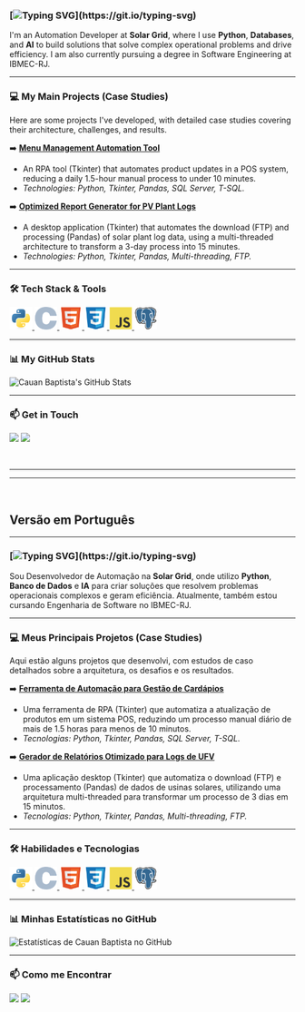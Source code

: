 ### [![Typing SVG](https://readme-typing-svg.herokuapp.com/?color=ffffff&size=45&center=true&vCenter=true&pause=2000&width=1000&lines=Welcome+to+my+Github!+👋;)](https://git.io/typing-svg)

I'm an Automation Developer at **Solar Grid**, where I use **Python**, **Databases**, and **AI** to build solutions that solve complex operational problems and drive efficiency. I am also currently pursuing a degree in Software Engineering at IBMEC-RJ.

---

### 💻 My Main Projects (Case Studies)

Here are some projects I've developed, with detailed case studies covering their architecture, challenges, and results.

➡️ **[Menu Management Automation Tool](https://github.com/CauanB26/case-study-menu-management-automation)**
* An RPA tool (Tkinter) that automates product updates in a POS system, reducing a daily 1.5-hour manual process to under 10 minutes.
* *Technologies: Python, Tkinter, Pandas, SQL Server, T-SQL.*

➡️ **[Optimized Report Generator for PV Plant Logs](https://github.com/CauanB26/case-study-photovoltaic-log-processor)**
* A desktop application (Tkinter) that automates the download (FTP) and processing (Pandas) of solar plant log data, using a multi-threaded architecture to transform a 3-day process into 15 minutes.
* *Technologies: Python, Tkinter, Pandas, Multi-threading, FTP.*

---

### 🛠️ Tech Stack & Tools

<p align="left">
  <a href="https://www.python.org" target="_blank" rel="noreferrer"> <img src="https://raw.githubusercontent.com/devicons/devicon/master/icons/python/python-original.svg" alt="Python" width="40" height="40"/> </a>
  <a href="https://www.cprogramming.com/" target="_blank" rel="noreferrer"> <img src="https://raw.githubusercontent.com/devicons/devicon/master/icons/c/c-original.svg" alt="C" width="40" height="40"/> </a>
  <a href="https://developer.mozilla.org/en-US/docs/Web/HTML" target="_blank" rel="noreferrer"> <img src="https://raw.githubusercontent.com/devicons/devicon/master/icons/html5/html5-original.svg" alt="HTML5" width="40" height="40"/> </a>
  <a href="https://developer.mozilla.org/en-US/docs/Web/CSS" target="_blank" rel="noreferrer"> <img src="https://raw.githubusercontent.com/devicons/devicon/master/icons/css3/css3-original.svg" alt="CSS3" width="40" height="40"/> </a>
  <a href="https://developer.mozilla.org/en-US/docs/Web/JavaScript" target="_blank" rel="noreferrer"> <img src="https://raw.githubusercontent.com/devicons/devicon/master/icons/javascript/javascript-original.svg" alt="JavaScript" width="40" height="40"/> </a>
  <a href="https://www.postgresql.org" target="_blank" rel="noreferrer"> <img src="https://raw.githubusercontent.com/devicons/devicon/master/icons/postgresql/postgresql-original.svg" alt="PostgreSQL" width="40" height="40"/> </a>
</p>

---

### 📊 My GitHub Stats

![Cauan Baptista's GitHub Stats](https://github-readme-stats.vercel.app/api?username=cauanb26&show_icons=true&theme=dracula&include_all_commits=true&count_private=true)

---

### 📫 Get in Touch

<p align="left">
<a href="mailto:cauanbaptista123@gmail.com"><img src="https://img.shields.io/badge/Gmail-D14836?style=for-the-badge&logo=gmail&logoColor=white" target="_blank"></a>
<a href="https://www.linkedin.com/in/cauanbaptista/" target="_blank"><img src="https://img.shields.io/badge/-LinkedIn-%230077B5?style=for-the-badge&logo=linkedin&logoColor=white" target="_blank"></a>
</p>

&nbsp;
&nbsp;

---
---

&nbsp;
&nbsp;

## **Versão em Português**

---

### [![Typing SVG](https://readme-typing-svg.herokuapp.com/?color=ffffff&size=45&center=true&vCenter=true&pause=2000&width=1000&lines=Bem-vindo+ao+meu+Github!+👋;Projeto+Back-End;Quinto+Elemento;)](https://git.io/typing-svg)

Sou Desenvolvedor de Automação na **Solar Grid**, onde utilizo **Python**, **Banco de Dados** e **IA** para criar soluções que resolvem problemas operacionais complexos e geram eficiência. Atualmente, também estou cursando Engenharia de Software no IBMEC-RJ.

---

### 💻 Meus Principais Projetos (Case Studies)

Aqui estão alguns projetos que desenvolvi, com estudos de caso detalhados sobre a arquitetura, os desafios e os resultados.

➡️ **[Ferramenta de Automação para Gestão de Cardápios](https://github.com/CauanB26/case-study-menu-management-automation)**
* Uma ferramenta de RPA (Tkinter) que automatiza a atualização de produtos em um sistema POS, reduzindo um processo manual diário de mais de 1.5 horas para menos de 10 minutos.
* *Tecnologias: Python, Tkinter, Pandas, SQL Server, T-SQL.*
  
➡️ **[Gerador de Relatórios Otimizado para Logs de UFV](https://github.com/CauanB26/case-study-photovoltaic-log-processor)**
* Uma aplicação desktop (Tkinter) que automatiza o download (FTP) e processamento (Pandas) de dados de usinas solares, utilizando uma arquitetura multi-threaded para transformar um processo de 3 dias em 15 minutos.
* *Tecnologias: Python, Tkinter, Pandas, Multi-threading, FTP.*


---

### 🛠️ Habilidades e Tecnologias

<p align="left">
  <a href="https://www.python.org" target="_blank" rel="noreferrer"> <img src="https://raw.githubusercontent.com/devicons/devicon/master/icons/python/python-original.svg" alt="Python" width="40" height="40"/> </a>
  <a href="https://www.cprogramming.com/" target="_blank" rel="noreferrer"> <img src="https://raw.githubusercontent.com/devicons/devicon/master/icons/c/c-original.svg" alt="C" width="40" height="40"/> </a>
  <a href="https://developer.mozilla.org/pt-BR/docs/Web/HTML" target="_blank" rel="noreferrer"> <img src="https://raw.githubusercontent.com/devicons/devicon/master/icons/html5/html5-original.svg" alt="HTML5" width="40" height="40"/> </a>
  <a href="https://developer.mozilla.org/pt-BR/docs/Web/CSS" target="_blank" rel="noreferrer"> <img src="https://raw.githubusercontent.com/devicons/devicon/master/icons/css3/css3-original.svg" alt="CSS3" width="40" height="40"/> </a>
  <a href="https://developer.mozilla.org/pt-BR/docs/Web/JavaScript" target="_blank" rel="noreferrer"> <img src="https://raw.githubusercontent.com/devicons/devicon/master/icons/javascript/javascript-original.svg" alt="JavaScript" width="40" height="40"/> </a>
  <a href="https://www.postgresql.org" target="_blank" rel="noreferrer"> <img src="https://raw.githubusercontent.com/devicons/devicon/master/icons/postgresql/postgresql-original.svg" alt="PostgreSQL" width="40" height="40"/> </a>
</p>

---

### 📊 Minhas Estatísticas no GitHub

![Estatísticas de Cauan Baptista no GitHub](https://github-readme-stats.vercel.app/api?username=cauanb26&show_icons=true&theme=dracula&include_all_commits=true&count_private=true)

---

### 📫 Como me Encontrar

<p align="left">
<a href="mailto:cauanbaptista123@gmail.com"><img src="https://img.shields.io/badge/Gmail-D14836?style=for-the-badge&logo=gmail&logoColor=white" target="_blank"></a>
<a href="https://www.linkedin.com/in/cauanbaptista/" target="_blank"><img src="https://img.shields.io/badge/-LinkedIn-%230077B5?style=for-the-badge&logo=linkedin&logoColor=white" target="_blank"></a>
</p>
